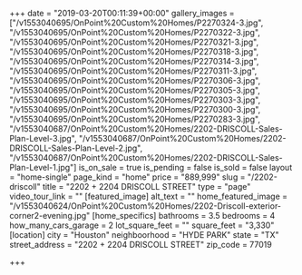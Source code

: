 +++
date = "2019-03-20T00:11:39+00:00"
gallery_images = ["/v1553040695/OnPoint%20Custom%20Homes/P2270324-3.jpg", "/v1553040695/OnPoint%20Custom%20Homes/P2270322-3.jpg", "/v1553040695/OnPoint%20Custom%20Homes/P2270321-3.jpg", "/v1553040695/OnPoint%20Custom%20Homes/P2270318-3.jpg", "/v1553040695/OnPoint%20Custom%20Homes/P2270314-3.jpg", "/v1553040695/OnPoint%20Custom%20Homes/P2270311-3.jpg", "/v1553040695/OnPoint%20Custom%20Homes/P2270306-3.jpg", "/v1553040695/OnPoint%20Custom%20Homes/P2270305-3.jpg", "/v1553040695/OnPoint%20Custom%20Homes/P2270303-3.jpg", "/v1553040695/OnPoint%20Custom%20Homes/P2270300-3.jpg", "/v1553040695/OnPoint%20Custom%20Homes/P2270283-3.jpg", "/v1553040687/OnPoint%20Custom%20Homes/2202-DRISCOLL-Sales-Plan-Level-3.jpg", "/v1553040687/OnPoint%20Custom%20Homes/2202-DRISCOLL-Sales-Plan-Level-2.jpg", "/v1553040687/OnPoint%20Custom%20Homes/2202-DRISCOLL-Sales-Plan-Level-1.jpg"]
is_on_sale = true
is_pending = false
is_sold = false
layout = "home-single"
page_kind = "home"
price = "889,999"
slug = "/2202-driscoll"
title = "2202 + 2204 DRISCOLL STREET"
type = "page"
video_tour_link = ""
[featured_image]
alt_text = ""
home_featured_image = "/v1553040624/OnPoint%20Custom%20Homes/2202-Driscoll-exterior-corner2-evening.jpg"
[home_specifics]
bathrooms = 3.5
bedrooms = 4
how_many_cars_garage = 2
lot_square_feet = ""
square_feet = "3,330"
[location]
city = "Houston"
neighboorhood = "HYDE PARK"
state = "TX"
street_address = "2202 + 2204 DRISCOLL STREET"
zip_code = 77019

+++
